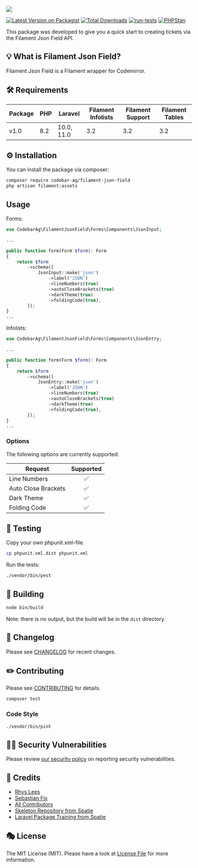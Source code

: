 <img src="https://banners.beyondco.de/Filament%20Json%20Field.png?theme=light&packageManager=composer+require&packageName=codebar-ag%2Ffilament-json-field&pattern=circuitBoard&style=style_2&description=A+Laravel+Filament+Json+Field+integration.&md=1&showWatermark=1&fontSize=150px&images=home&widths=500&heights=500">

[![Latest Version on Packagist](https://img.shields.io/packagist/v/codebar-ag/filament-json-field.svg?style=flat-square)](https://packagist.org/packages/codebar-ag/filament-json-field)
[![Total Downloads](https://img.shields.io/packagist/dt/codebar-ag/filament-json-field.svg?style=flat-square)](https://packagist.org/packages/codebar-ag/filament-json-field)
[![run-tests](https://github.com/codebar-ag/filament-json-field/actions/workflows/run-tests.yml/badge.svg)](https://github.com/codebar-ag/filament-json-field/actions/workflows/run-tests.yml)
[![PHPStan](https://github.com/codebar-ag/filament-json-field/actions/workflows/phpstan.yml/badge.svg)](https://github.com/codebar-ag/filament-json-field/actions/workflows/phpstan.yml)

This package was developed to give you a quick start to creating tickets via the Filament Json Field API.

## 💡 What is Filament Json Field?

Filament Json Field is a Filament wrapper for Codemirror.

## 🛠 Requirements

| Package 	 | PHP 	 | Laravel 	  | Filament Infolists | Filament Support | Filament Tables |
|-----------|-------|------------|--------------------|------------------|-----------------|
| v1.0      | 8.2   | 10.0, 11.0 | 3.2                | 3.2              | 3.2             |


## ⚙️ Installation

You can install the package via composer:

```bash
composer require codebar-ag/filament-json-field
php artisan filament:assets
```


## Usage

Forms: 
```php
use CodebarAg\FilamentJsonField\Forms\Components\JsonInput;

...

public function form(Form $form): Form
{
    return $form
        ->schema([
            JsonInput::make('json')
                ->label('JSON')
                ->lineNumbers(true)
                ->autoCloseBrackets(true)
                ->darkTheme(true)
                ->foldingCode(true),
        ]);
}
...
````

Infolists:
```php
use CodebarAg\FilamentJsonField\Forms\Components\JsonEntry;

...

public function form(Form $form): Form
{
    return $form
        ->schema([
            JsonEntry::make('json')
                ->label('JSON')
                ->lineNumbers(true)
                ->autoCloseBrackets(true)
                ->darkTheme(true)
                ->foldingCode(true),
        ]);
}
...
````

### Options

The following options are currently supported:

| Request 	           | Supported 	 |
|---------------------|:-----------:|
| Line Numbers        |      ✅      |
| Auto Close Brackets |      ✅      |
| Dark Theme          |      ✅      |
| Folding Code        |      ✅      |

## 🚧 Testing

Copy your own phpunit.xml-file.

```bash
cp phpunit.xml.dist phpunit.xml
```

Run the tests:

```bash
./vendor/bin/pest
```

## 🚧 Building

```bash
node bin/build
```

Note: there is no output, but the build will be in the `dist` directory.

## 📝 Changelog

Please see [CHANGELOG](CHANGELOG.md) for recent changes.

## ✏️ Contributing

Please see [CONTRIBUTING](.github/CONTRIBUTING.md) for details.

```bash
composer test
```

### Code Style

```bash
./vendor/bin/pint
```

## 🧑‍💻 Security Vulnerabilities

Please review [our security policy](.github/SECURITY.md) on reporting security vulnerabilities.

## 🙏 Credits
- [Rhys Lees](https://github.com/RhysLees)
- [Sebastian Fix](https://github.com/StanBarrows)
- [All Contributors](../../contributors)
- [Skeleton Repository from Spatie](https://github.com/spatie/package-skeleton-laravel)
- [Laravel Package Training from Spatie](https://spatie.be/videos/laravel-package-training)

## 🎭 License

The MIT License (MIT). Please have a look at [License File](LICENSE.md) for more information.
